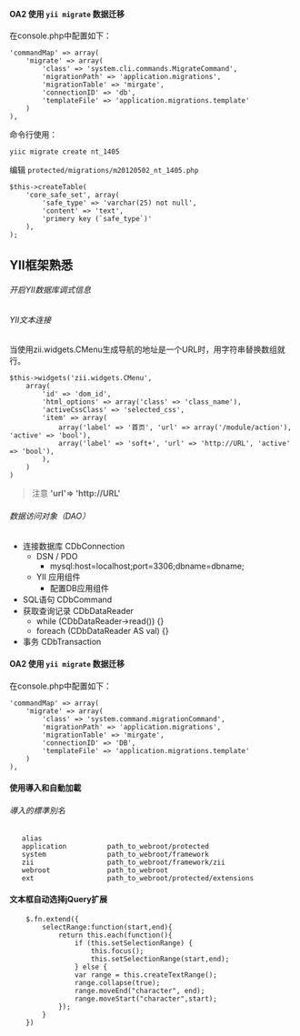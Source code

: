 #### OA2 使用 `yii migrate` 数据迁移

在console.php中配置如下：

    'commandMap' => array(
        'migrate' => array(
            'class' => 'system.cli.commands.MigrateCommand',
            'migrationPath' => 'application.migrations',
            'migrationTable' => 'mirgate',
            'connectionID' => 'db',
            'templateFile' => 'application.migrations.template'
        )
    ),


命令行使用：

    yiic migrate create nt_1405

编辑 `protected/migrations/m20120502_nt_1405.php`

    $this->createTable(
        'core_safe_set', array(
            'safe_type' => 'varchar(25) not null',
            'content' => 'text',
            'primery key (`safe_type`)'
        ),
    );

## YII框架熟悉
###### 开启YII数据库调式信息
###### YII文本连接
当使用zii.widgets.CMenu生成导航的地址是一个URL时，用字符串替换数组就行。

    $this->widgets('zii.widgets.CMenu',
        array(
            'id' => 'dom_id',
            'html_options' => array('class' => 'class_name'),
            'activeCssClass' => 'selected_css',
            'item' => array(
                array('label' => '首页', 'url' => array('/module/action'), 'active' => 'bool'),
                array('label' => 'soft+', 'url' => 'http://URL', 'active' => 'bool'),
            ),
        )
    )

> 注意 **'url'=> 'http://URL'**

###### 数据访问对象（DAO）
+ 连接数据库 CDbConnection
    * DSN / PDO
        - mysql:host=localhost;port=3306;dbname=dbname;
    * YII 应用组件
        - 配置DB应用组件
+ SQL语句   CDbCommand
+ 获取查询记录 CDbDataReader
    * while (CDbDataReader->read()) {}
    * foreach (CDbDataReader AS val) {}
+ 事务 CDbTransaction


#### OA2 使用 `yii migrate` 数据迁移

在console.php中配置如下：

    'commandMap' => array(
        'migrate' => array(
            'class' => 'system.command.migrationCommand',
            'migrationPath' => 'application.migrations',
            'migrationTable' => 'mirgate',
            'connectionID' => 'DB',
            'templateFile' => 'application.migrations.template'
        )
    ),


#### 使用導入和自動加載

###### 導入的標準別名

       alias
       application          path_to_webroot/protected
       system               path_to_webroot/framework
       zii                  path_to_webroot/framework/zii
       webroot              path_to_webroot
       ext                  path_to_webroot/protected/extensions
       
       
       
#### 文本框自动选择jQuery扩展

		$.fn.extend({
			selectRange:function(start,end){
				return this.each(function(){
					if (this.setSelectionRange) {
						this.focus();
						this.setSelectionRange(start,end);
					} else {
					var range = this.createTextRange();
					range.collapse(true);
					range.moveEnd("character", end);
					range.moveStart("character",start);
				});
			}
		})